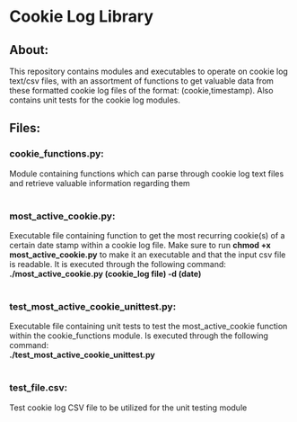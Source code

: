 # Cookie Log Library
## About: 
This repository contains modules and executables to operate on cookie log text/csv files, with an assortment of functions to get valuable data from these formatted cookie log files of the format: (cookie,timestamp). Also contains unit tests for the cookie log modules.
## Files: 
### **cookie_functions.py**: 
Module containing functions which can parse through cookie log text files and retrieve valuable information regarding them <br /> <br />
### **most_active_cookie.py**: 
Executable file containing function to get the most recurring cookie(s) of a certain date stamp within a cookie log file. Make sure to run **chmod +x most_active_cookie.py** to make it an executable and that the input csv file is readable. It is executed through the following command: <br />**./most_active_cookie.py (cookie_log file) -d (date)**<br /> <br />
### **test_most_active_cookie_unittest.py**: 
Executable file containing unit tests to test the most_active_cookie function within the cookie_functions module. Is executed through the following command: <br />**./test_most_active_cookie_unittest.py**<br /> <br />
### **test_file.csv**: 
Test cookie log CSV file to be utilized for the unit testing module
